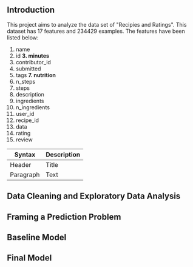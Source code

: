 ## Introduction
This project aims to analyze the data set of "Recipies and Ratings".
This dataset has 17 features and 234429 examples. The features have been listed below:
1. name
2. id
**3. minutes**
4. contributor_id
5. submitted
6. tags
**7. nutrition**
8. n_steps
9. steps
10. description
11. ingredients
12. n_ingredients
13. user_id
14. recipe_id
15. data
16. rating
17. review


| Syntax | Description |
| ----------- | ----------- |
| Header | Title |
| Paragraph | Text |

## Data Cleaning and Exploratory Data Analysis

## Framing a Prediction Problem

## Baseline Model

## Final Model
